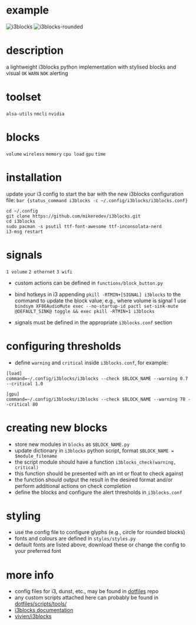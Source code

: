 # example

![i3blocks](https://github.com/mikeredev/i3blocks/assets/132297919/a8d4ae9d-fe07-4340-a9ea-429ef47a2a42)
![i3blocks-rounded](https://github.com/mikeredev/i3blocks/assets/132297919/c41b533d-40a7-41ee-86a7-511bdcd350ec)

# description
a lightweight i3blocks python implementation with stylised blocks and visual `OK` `WARN` `NOK` alerting

# toolset
`alsa-utils` `nmcli` `nvidia` 

# blocks
`volume` `wireless` `memory` `cpu load` `gpu` `time` 

# installation
update your i3 config to start the bar with the new i3blocks configuration file:
`
bar {status_command i3blocks -c ~/.config/i3blocks/i3blocks.conf}
`

```
cd ~/.config
git clone https://github.com/mikeredev/i3blocks.git
cd i3blocks
sudo pacman -s psutil ttf-font-awesome ttf-inconsolata-nerd
i3-msg restart
```

# signals
`1 volume` `2 ethernet` `3 wifi`

- custom actions can be defined in `functions/block_button.py`

- bind hotkeys in i3 appending  `pkill -RTMIN+[SIGNAL] i3blocks` to the command to update the block value, e.g., where volume is signal 1 use `bindsym XF86AudioMute exec --no-startup-id pactl set-sink-mute @DEFAULT_SINK@ toggle && exec pkill -RTMIN+1 i3blocks`

- signals must be defined in the appropriate `i3blocks.conf` section

# configuring thresholds
- define `warning` and `critical` inside `i3blocks.conf`, for example:
```
[load]
command=~/.config/i3blocks/i3blocks --check $BLOCK_NAME --warning 0.7 --critical 1.0

[gpu]
command=~/.config/i3blocks/i3blocks --check $BLOCK_NAME --warning 70 --critical 80
```

# creating new blocks
- store new modules in `blocks` as `$BLOCK_NAME.py`
- update dictionary in `i3blocks` python script, format `$BLOCK_NAME = $module_filename`
- the script module should have a function `i3blocks_check(warning, critical)`
- this function should be presented with an int or float to check against
- the function should output the result in the desired format and/or perform additional actions on check completion
- define the blocks and configure the alert thresholds in `i3blocks.conf`

# styling
- use the config file to configure glyphs (e.g., circle for rounded blocks)
- fonts and colours are defined in `styles/styles.py`
- default fonts are listed above, download these or change the config to your preferred font

# more info
- config files for i3, dunst, etc., may be found in [dotfiles](https://github.com/mikeredev/dotfiles) repo
- any custom scripts attached here can probably be found in [dotfiles/scripts/tools/](https://github.com/mikeredev/dotfiles/tree/main/scripts/tools)
- [i3blocks documentation](https://vivien.github.io/i3blocks)
- [vivien/i3blocks](https://github.com/vivien/i3blocks)

